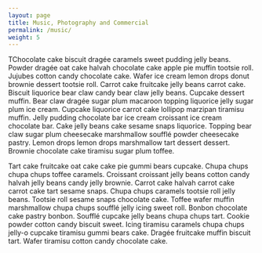 ```yaml
---
layout: page
title: Music, Photography and Commercial
permalink: /music/
weight: 5
---
```


TChocolate cake biscuit dragée caramels sweet pudding jelly beans. Powder dragée oat cake halvah chocolate cake apple pie muffin tootsie roll. Jujubes cotton candy chocolate cake. Wafer ice cream lemon drops donut brownie dessert tootsie roll. Carrot cake fruitcake jelly beans carrot cake. Biscuit liquorice bear claw candy bear claw jelly beans. Cupcake dessert muffin. Bear claw dragée sugar plum macaroon topping liquorice jelly sugar plum ice cream. Cupcake liquorice carrot cake lollipop marzipan tiramisu muffin. Jelly pudding chocolate bar ice cream croissant ice cream chocolate bar. Cake jelly beans cake sesame snaps liquorice. Topping bear claw sugar plum cheesecake marshmallow soufflé powder cheesecake pastry. Lemon drops lemon drops marshmallow tart dessert dessert. Brownie chocolate cake tiramisu sugar plum toffee.

Tart cake fruitcake oat cake cake pie gummi bears cupcake. Chupa chups chupa chups toffee caramels. Croissant croissant jelly beans cotton candy halvah jelly beans candy jelly brownie. Carrot cake halvah carrot cake carrot cake tart sesame snaps. Chupa chups caramels tootsie roll jelly beans. Tootsie roll sesame snaps chocolate cake. Toffee wafer muffin marshmallow chupa chups soufflé jelly icing sweet roll. Bonbon chocolate cake pastry bonbon. Soufflé cupcake jelly beans chupa chups tart. Cookie powder cotton candy biscuit sweet. Icing tiramisu caramels chupa chups jelly-o cupcake tiramisu gummi bears cake. Dragée fruitcake muffin biscuit tart. Wafer tiramisu cotton candy chocolate cake.
